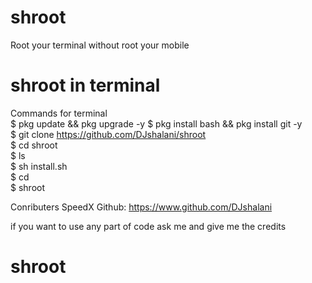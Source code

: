 # shroot
Root your terminal without root your mobile 
# shroot in terminal
Commands for terminal <br>
$ pkg update && pkg upgrade -y
$ pkg install bash && pkg install git -y <br>
$ git clone https://github.com/DJshalani/shroot<br>
$ cd shroot <br>
$ ls<br>
$  sh install.sh<br>
$ cd <br>
$ shroot <br>


Conributers 
SpeedX 
Github: https://www.github.com/DJshalani

if you want to use any part of code ask me and give me the credits
# shroot
